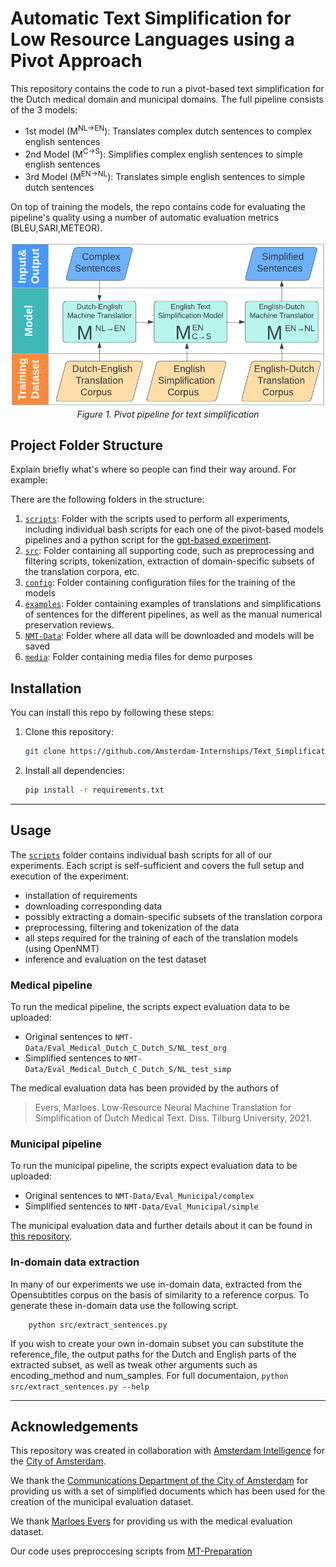 # Automatic Text Simplification for Low Resource Languages using a Pivot Approach

This repository contains the code to run a pivot-based text simplification for the Dutch medical domain and municipal domains.
The full pipeline consists of the 3 models:
* 1st model (M<sup>NL&rarr;EN</sup>): Translates complex dutch sentences to complex english sentences
* 2nd Model (M<sup>C&rarr;S</sup>): Simplifies complex english sentences to simple english sentences
* 3rd Model (M<sup>EN&rarr;NL</sup>): Translates simple english sentences to simple dutch sentences

On top of training the models, the repo contains code for evaluating the pipeline's quality using a number of automatic evaluation metrics (BLEU,SARI,METEOR).

[//]: # (![]&#40;./media/pipeline.png&#41;)
<div align="center">
   <img src="./media/pipeline.png" width="600"/>
   <br>
   <em>Figure 1. Pivot pipeline for text simplification</em>
</div>

## Project Folder Structure

Explain briefly what's where so people can find their way around. For example:

There are the following folders in the structure:


1) [`scripts`](./scripts): Folder with the scripts used to perform all experiments,
including individual bash scripts for each one of the pivot-based models pipelines and
a python script for the [gpt-based experiment](./scripts/chatgpt.py).
1) [`src`](./src): Folder containing all supporting code, such as
preprocessing and filtering scripts, tokenization,
extraction of domain-specific subsets of the translation corpora, etc.
1) [`config`](./config): Folder containing configuration files for the training of the models
1) [`examples`](./examples): Folder containing examples of translations and simplifications
of sentences for the different pipelines, as well as the manual numerical preservation reviews.
1) [`NMT-Data`](./NMT-Data): Folder where all data will be downloaded and models will be saved
1) [`media`](./media): Folder containing media files for demo purposes

[//]: # (1&#41; [`notebooks`]&#40;./notebooks&#41;: folder containing notebooks for running the pipeline as well as data-processing scripts for filtering, subwording, desubwording and splitting data)

## Installation
You can install this repo by following these steps:

1) Clone this repository:
    ```bash
    git clone https://github.com/Amsterdam-Internships/Text_Simplification
    ```

1) Install all dependencies:
    ```bash
    pip install -r requirements.txt
    ```
---

## Usage
The [`scripts`](./scripts) folder contains individual bash scripts for all of our experiments.
Each script is self-sufficient and covers the full setup and execution of the experiment:
- installation of requirements
- downloading corresponding data
- possibly extracting a domain-specific subsets of the translation corpora
- preprocessing, filtering and tokenization of the data
- all steps required for the training of each of the translation models (using OpenNMT)
- inference and evaluation on the test dataset

### Medical pipeline
To run the medical pipeline, the scripts expect evaluation data to be uploaded:
* Original sentences to `NMT-Data/Eval_Medical_Dutch_C_Dutch_S/NL_test_org`
* Simplified sentences to `NMT-Data/Eval_Medical_Dutch_C_Dutch_S/NL_test_simp`

The medical evaluation data has been provided by the authors of
> Evers, Marloes. Low-Resource Neural Machine Translation for Simplification of Dutch Medical Text. Diss. Tilburg University, 2021.

### Municipal pipeline
To run the municipal pipeline, the scripts expect evaluation data to be uploaded:
* Original sentences to `NMT-Data/Eval_Municipal/complex`
* Simplified sentences to `NMT-Data/Eval_Municipal/simple`

The municipal evaluation data and further details about it can be found in
[this repository](https://github.com/Amsterdam-AI-Team/dutch-municipal-text-simplification/tree/master/complex-simple-sentences).

### In-domain data extraction
In many of our experiments we use in-domain data, extracted from the Opensubtitles corpus on the basis of similarity to a reference corpus.
To generate these in-domain data use the following script.

```commandline
    python src/extract_sentences.py
```

If you wish to create your own in-domain subset you can substitute the reference_file,
the output paths for the Dutch and English parts of the extracted subset,
as well as tweak other arguments such as encoding_method and num_samples.
For full documentaion, `python src/extract_sentences.py --help`


---
## Acknowledgements

This repository was created in collaboration with [Amsterdam Intelligence](https://amsterdamintelligence.com/) 
for the [City of Amsterdam](https://www.amsterdam.nl/innovation/).

We thank the [Communications Department of the City of Amsterdam](https://www.amsterdam.nl/bestuur-organisatie/organisatie/bedrijfsvoering/directie-communicatie/) 
for providing us with a set of simplified documents which has been used for the creation of the municipal evaluation dataset.

We thank [Marloes Evers](https://www.linkedin.com/in/marloes-evers-36675b134/) for providing us with the medical evaluation dataset.

Our code uses preproccesing scripts from [MT-Preparation](https://github.com/ymoslem/MT-Preparation)